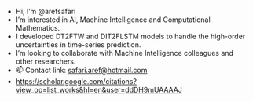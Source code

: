 -  Hi, I’m @arefsafari
-  I’m interested in AI, Machine Intelligence and Computational Mathematics.
-  I developed DT2FTW and DIT2FLSTM models to handle the high-order uncertainties in time-series prediction.
-  I’m looking to collaborate with Machine Intelligence colleagues and other researchers.
- 📫 Contact link: safari.aref@hotmail.com 
- https://scholar.google.com/citations?view_op=list_works&hl=en&user=ddDH9mUAAAAJ

<!---
arefsafari/arefsafari is a ✨ special ✨ repository because its `README.md` (this file) appears on your GitHub profile.
You can click the Preview link to take a look at your changes.
--->
